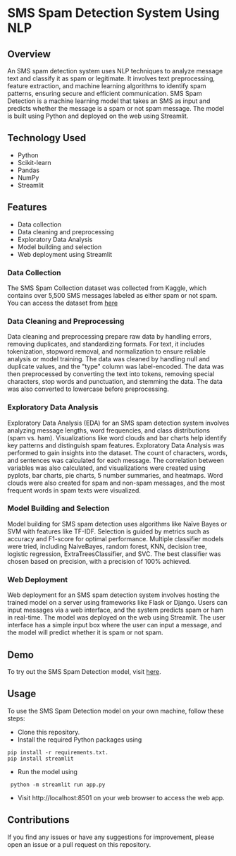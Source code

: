 # SMS Spam Detection System Using NLP

## Overview
An SMS spam detection system uses NLP techniques to analyze message text and classify it as spam or legitimate. It involves text preprocessing, feature extraction, and machine learning algorithms to identify spam patterns, ensuring secure and efficient communication.
SMS Spam Detection is a machine learning model that takes an SMS as input and predicts whether the message is a spam or not spam message. The model is built using Python and deployed on the web using Streamlit.

## Technology Used
- Python
- Scikit-learn
- Pandas
- NumPy
- Streamlit

## Features
- Data collection
- Data cleaning and preprocessing
- Exploratory Data Analysis
- Model building and selection
- Web deployment using Streamlit

### Data Collection
The SMS Spam Collection dataset was collected from Kaggle, which contains over 5,500 SMS messages labeled as either spam or not spam.
You can access the dataset from [here](https://www.kaggle.com/datasets/uciml/sms-spam-collection-dataset)

### Data Cleaning and Preprocessing
Data cleaning and preprocessing prepare raw data by handling errors, removing duplicates, and standardizing formats. For text, it includes tokenization, stopword removal, and normalization to ensure reliable analysis or model training.
The data was cleaned by handling null and duplicate values, and the "type" column was label-encoded. The data was then preprocessed by converting the text into tokens, removing special characters, stop words and punctuation, and stemming the data. The data was also converted to lowercase before preprocessing.

### Exploratory Data Analysis
Exploratory Data Analysis (EDA) for an SMS spam detection system involves analyzing message lengths, word frequencies, and class distributions (spam vs. ham). Visualizations like word clouds and bar charts help identify key patterns and distinguish spam features.
Exploratory Data Analysis was performed to gain insights into the dataset. The count of characters, words, and sentences was calculated for each message. The correlation between variables was also calculated, and visualizations were created using pyplots, bar charts, pie charts, 5 number summaries, and heatmaps. Word clouds were also created for spam and non-spam messages, and the most frequent words in spam texts were visualized.

### Model Building and Selection
Model building for SMS spam detection uses algorithms like Naïve Bayes or SVM with features like TF-IDF. Selection is guided by metrics such as accuracy and F1-score for optimal performance.
Multiple classifier models were tried, including NaiveBayes, random forest, KNN, decision tree, logistic regression, ExtraTreesClassifier, and SVC. The best classifier was chosen based on precision, with a precision of 100% achieved.

### Web Deployment
Web deployment for an SMS spam detection system involves hosting the trained model on a server using frameworks like Flask or Django. Users can input messages via a web interface, and the system predicts spam or ham in real-time.
The model was deployed on the web using Streamlit. The user interface has a simple input box where the user can input a message, and the model will predict whether it is spam or not spam.

## Demo
To try out the SMS Spam Detection model, visit [here](https://textsafe.streamlit.app/).

## Usage
To use the SMS Spam Detection model on your own machine, follow these steps:

+ Clone this repository.
+ Install the required Python packages using 
```
pip install -r requirements.txt.
pip install streamlit
```
+ Run the model using 
```
 python -m streamlit run app.py
```
+ Visit http://localhost:8501 on your web browser to access the web app.

## Contributions
 If you find any issues or have any suggestions for improvement, please open an issue or a pull request on this repository.

